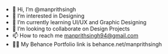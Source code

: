 - 👋 Hi, I’m @manprithsingh
- 👀 I’m interested in Designing
- 🌱 I’m currently learning UI/UX and Graphic Designing
- 💞️ I’m looking to collaborate on Design Projects
- 📫 How to reach me manprithsingh94@gmail.com
- 💁🏼 My Behance Portfolio link is behance.net/manprithsingh
<!---
manprithsingh/manprithsingh is a ✨ special ✨ repository because its `README.md` (this file) appears on your GitHub profile.
You can click the Preview link to take a look at your changes.
--->
